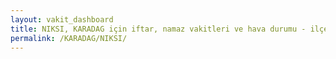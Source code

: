 ```yaml
---
layout: vakit_dashboard
title: NIKSI, KARADAG için iftar, namaz vakitleri ve hava durumu - ilçe/eyalet seç
permalink: /KARADAG/NIKSI/
---
```


<script type="text/javascript">
  var GLOBAL_COUNTRY = 'KARADAG';
  var GLOBAL_CITY = 'NIKSI';
  var GLOBAL_STATE = '';
  var lat = 72;
  var lon = 21;
</script>
